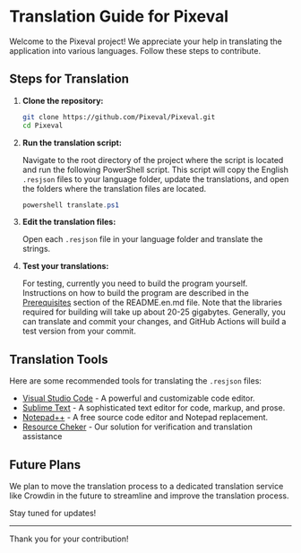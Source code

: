 # Translation Guide for Pixeval

Welcome to the Pixeval project! We appreciate your help in translating the application into various languages. Follow these steps to contribute.

## Steps for Translation

1. **Clone the repository:**

   ```bash
   git clone https://github.com/Pixeval/Pixeval.git
   cd Pixeval
   ```

2. **Run the translation script:**

   Navigate to the root directory of the project where the script is located and run the following PowerShell script. This script will copy the English `.resjson` files to your language folder, update the translations, and open the folders where the translation files are located.

   ```powershell
   powershell translate.ps1
   ```

3. **Edit the translation files:**

   Open each `.resjson` file in your language folder and translate the strings.

4. **Test your translations:**

   For testing, currently you need to build the program yourself. Instructions on how to build the program are described in the [Prerequisites](README.en.md#prerequisites) section of the README.en.md file.
   Note that the libraries required for building will take up about 20-25 gigabytes. Generally, you can translate and commit your changes, and GitHub Actions will build a test version from your commit.

## Translation Tools

Here are some recommended tools for translating the `.resjson` files:

- [Visual Studio Code](https://code.visualstudio.com/) - A powerful and customizable code editor.
- [Sublime Text](https://www.sublimetext.com/) - A sophisticated text editor for code, markup, and prose.
- [Notepad++](https://notepad-plus-plus.org/) - A free source code editor and Notepad replacement.
- [Resource Cheker](https://github.com/Pixeval/ResourceChecker) - Our solution for verification and translation assistance

## Future Plans

We plan to move the translation process to a dedicated translation service like Crowdin in the future to streamline and improve the translation process.

Stay tuned for updates!

---

Thank you for your contribution!
